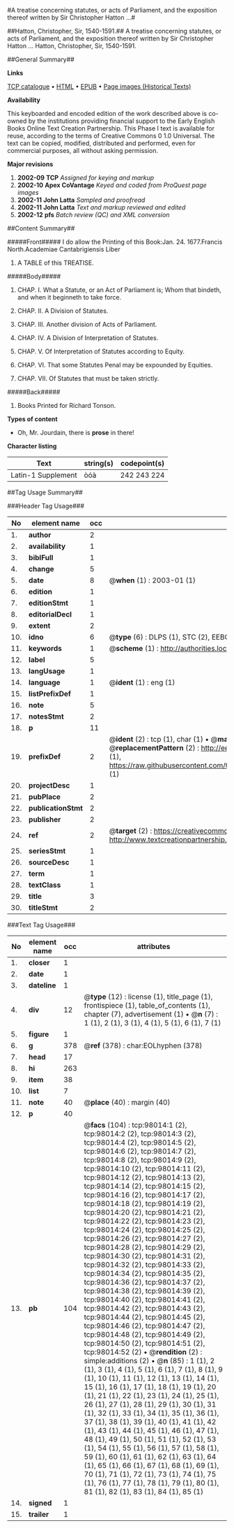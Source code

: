 #A treatise concerning statutes, or acts of Parliament, and the exposition thereof written by Sir Christopher Hatton ...#

##Hatton, Christopher, Sir, 1540-1591.##
A treatise concerning statutes, or acts of Parliament, and the exposition thereof written by Sir Christopher Hatton ...
Hatton, Christopher, Sir, 1540-1591.

##General Summary##

**Links**

[TCP catalogue](http://www.ota.ox.ac.uk/tcp/)  • 
[HTML](http://tei.it.ox.ac.uk/tcp/Texts-HTML/free/A43/A43077.html)  • 
[EPUB](http://tei.it.ox.ac.uk/tcp/Texts-EPUB/free/A43/A43077.epub) • 
[Page images (Historical Texts)](https://data.historicaltexts.jisc.ac.uk/view?pubId=eebo-13142765e&pageId=eebo-13142765e-98014-1)

**Availability**

This keyboarded and encoded edition of the
	       work described above is co-owned by the institutions
	       providing financial support to the Early English Books
	       Online Text Creation Partnership. This Phase I text is
	       available for reuse, according to the terms of Creative
	       Commons 0 1.0 Universal. The text can be copied,
	       modified, distributed and performed, even for
	       commercial purposes, all without asking permission.

**Major revisions**

1. __2002-09__ __TCP__ *Assigned for keying and markup*
1. __2002-10__ __Apex CoVantage__ *Keyed and coded from ProQuest page images*
1. __2002-11__ __John Latta__ *Sampled and proofread*
1. __2002-11__ __John Latta__ *Text and markup reviewed and edited*
1. __2002-12__ __pfs__ *Batch review (QC) and XML conversion*

##Content Summary##

#####Front#####
I do allow the Printing of this Book:Jan. 24. 1677.Francis North.Academiae Cantabrigiensis Liber
1. A TABLE of this TREATISE.

#####Body#####

1. CHAP. I. What a Statute, or an Act of Parliament is; Whom that bindeth, and when it beginneth to take force.

1. CHAP. II. A Division of Statutes.

1. CHAP. III. Another division of Acts of Parliament.

1. CHAP. IV. A Division of Interpretation of Statutes.

1. CHAP. V. Of Interpretation of Statutes according to Equity.

1. CHAP. VI. That some Statutes Penal may be expounded by Equities.

1. CHAP. VII. Of Statutes that must be taken strictly.

#####Back#####

1. Books Printed for Richard Tonson.

**Types of content**

  * Oh, Mr. Jourdain, there is **prose** in there!

**Character listing**


|Text|string(s)|codepoint(s)|
|---|---|---|
|Latin-1 Supplement|òóà|242 243 224|

##Tag Usage Summary##

###Header Tag Usage###

|No|element name|occ|attributes|
|---|---|---|---|
|1.|__author__|2||
|2.|__availability__|1||
|3.|__biblFull__|1||
|4.|__change__|5||
|5.|__date__|8| @__when__ (1) : 2003-01 (1)|
|6.|__edition__|1||
|7.|__editionStmt__|1||
|8.|__editorialDecl__|1||
|9.|__extent__|2||
|10.|__idno__|6| @__type__ (6) : DLPS (1), STC (2), EEBO-CITATION (1), OCLC (1), VID (1)|
|11.|__keywords__|1| @__scheme__ (1) : http://authorities.loc.gov/ (1)|
|12.|__label__|5||
|13.|__langUsage__|1||
|14.|__language__|1| @__ident__ (1) : eng (1)|
|15.|__listPrefixDef__|1||
|16.|__note__|5||
|17.|__notesStmt__|2||
|18.|__p__|11||
|19.|__prefixDef__|2| @__ident__ (2) : tcp (1), char (1)  •  @__matchPattern__ (2) : ([0-9\-]+):([0-9IVX]+) (1), (.+) (1)  •  @__replacementPattern__ (2) : http://eebo.chadwyck.com/downloadtiff?vid=$1&page=$2 (1), https://raw.githubusercontent.com/textcreationpartnership/Texts/master/tcpchars.xml#$1 (1)|
|20.|__projectDesc__|1||
|21.|__pubPlace__|2||
|22.|__publicationStmt__|2||
|23.|__publisher__|2||
|24.|__ref__|2| @__target__ (2) : https://creativecommons.org/publicdomain/zero/1.0/ (1), http://www.textcreationpartnership.org/docs/. (1)|
|25.|__seriesStmt__|1||
|26.|__sourceDesc__|1||
|27.|__term__|1||
|28.|__textClass__|1||
|29.|__title__|3||
|30.|__titleStmt__|2||


###Text Tag Usage###

|No|element name|occ|attributes|
|---|---|---|---|
|1.|__closer__|1||
|2.|__date__|1||
|3.|__dateline__|1||
|4.|__div__|12| @__type__ (12) : license (1), title_page (1), frontispiece (1), table_of_contents (1), chapter (7), advertisement (1)  •  @__n__ (7) : 1 (1), 2 (1), 3 (1), 4 (1), 5 (1), 6 (1), 7 (1)|
|5.|__figure__|1||
|6.|__g__|378| @__ref__ (378) : char:EOLhyphen (378)|
|7.|__head__|17||
|8.|__hi__|263||
|9.|__item__|38||
|10.|__list__|7||
|11.|__note__|40| @__place__ (40) : margin (40)|
|12.|__p__|40||
|13.|__pb__|104| @__facs__ (104) : tcp:98014:1 (2), tcp:98014:2 (2), tcp:98014:3 (2), tcp:98014:4 (2), tcp:98014:5 (2), tcp:98014:6 (2), tcp:98014:7 (2), tcp:98014:8 (2), tcp:98014:9 (2), tcp:98014:10 (2), tcp:98014:11 (2), tcp:98014:12 (2), tcp:98014:13 (2), tcp:98014:14 (2), tcp:98014:15 (2), tcp:98014:16 (2), tcp:98014:17 (2), tcp:98014:18 (2), tcp:98014:19 (2), tcp:98014:20 (2), tcp:98014:21 (2), tcp:98014:22 (2), tcp:98014:23 (2), tcp:98014:24 (2), tcp:98014:25 (2), tcp:98014:26 (2), tcp:98014:27 (2), tcp:98014:28 (2), tcp:98014:29 (2), tcp:98014:30 (2), tcp:98014:31 (2), tcp:98014:32 (2), tcp:98014:33 (2), tcp:98014:34 (2), tcp:98014:35 (2), tcp:98014:36 (2), tcp:98014:37 (2), tcp:98014:38 (2), tcp:98014:39 (2), tcp:98014:40 (2), tcp:98014:41 (2), tcp:98014:42 (2), tcp:98014:43 (2), tcp:98014:44 (2), tcp:98014:45 (2), tcp:98014:46 (2), tcp:98014:47 (2), tcp:98014:48 (2), tcp:98014:49 (2), tcp:98014:50 (2), tcp:98014:51 (2), tcp:98014:52 (2)  •  @__rendition__ (2) : simple:additions (2)  •  @__n__ (85) : 1 (1), 2 (1), 3 (1), 4 (1), 5 (1), 6 (1), 7 (1), 8 (1), 9 (1), 10 (1), 11 (1), 12 (1), 13 (1), 14 (1), 15 (1), 16 (1), 17 (1), 18 (1), 19 (1), 20 (1), 21 (1), 22 (1), 23 (1), 24 (1), 25 (1), 26 (1), 27 (1), 28 (1), 29 (1), 30 (1), 31 (1), 32 (1), 33 (1), 34 (1), 35 (1), 36 (1), 37 (1), 38 (1), 39 (1), 40 (1), 41 (1), 42 (1), 43 (1), 44 (1), 45 (1), 46 (1), 47 (1), 48 (1), 49 (1), 50 (1), 51 (1), 52 (1), 53 (1), 54 (1), 55 (1), 56 (1), 57 (1), 58 (1), 59 (1), 60 (1), 61 (1), 62 (1), 63 (1), 64 (1), 65 (1), 66 (1), 67 (1), 68 (1), 69 (1), 70 (1), 71 (1), 72 (1), 73 (1), 74 (1), 75 (1), 76 (1), 77 (1), 78 (1), 79 (1), 80 (1), 81 (1), 82 (1), 83 (1), 84 (1), 85 (1)|
|14.|__signed__|1||
|15.|__trailer__|1||
